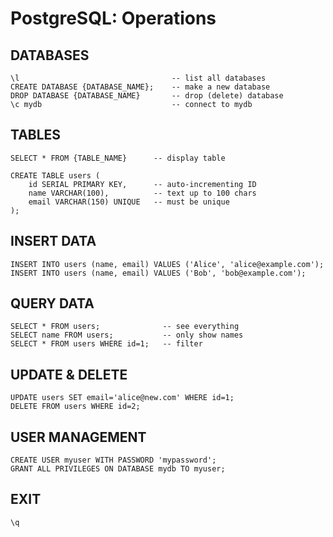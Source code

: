 # PostgreSQL: Operations
## DATABASES
```postgresql
\l                                  -- list all databases
CREATE DATABASE {DATABASE_NAME};    -- make a new database
DROP DATABASE {DATABASE_NAME}       -- drop (delete) database
\c mydb                             -- connect to mydb
```

## TABLES
```postgresql
SELECT * FROM {TABLE_NAME}      -- display table

CREATE TABLE users (
    id SERIAL PRIMARY KEY,      -- auto-incrementing ID
    name VARCHAR(100),          -- text up to 100 chars
    email VARCHAR(150) UNIQUE   -- must be unique
);
```

## INSERT DATA
```postgresql
INSERT INTO users (name, email) VALUES ('Alice', 'alice@example.com');
INSERT INTO users (name, email) VALUES ('Bob', 'bob@example.com');
```

## QUERY DATA
```postgresql
SELECT * FROM users;              -- see everything
SELECT name FROM users;           -- only show names
SELECT * FROM users WHERE id=1;   -- filter
```

## UPDATE & DELETE
```postgresql
UPDATE users SET email='alice@new.com' WHERE id=1;
DELETE FROM users WHERE id=2;
```

## USER MANAGEMENT
```postgresql
CREATE USER myuser WITH PASSWORD 'mypassword';
GRANT ALL PRIVILEGES ON DATABASE mydb TO myuser;
```

## EXIT
```postgresql
\q
```